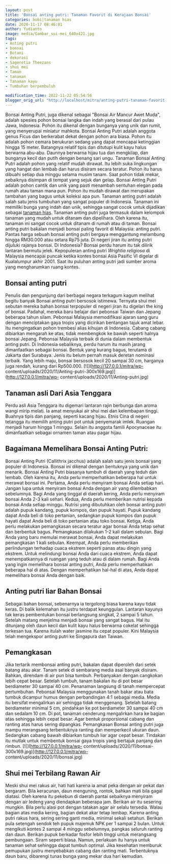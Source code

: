 ```yaml
---
layout: post
title: 'Bonsai anting putri: Tanaman Favorit di Kerajaan Bonsai'
categories: hobi|tanaman hias
date: 2020-11-17 08:46:01
author: Yudianto
image: media/Gambar_sui-mei_640x421.jpg
tags:
- Anting putri
- bonsai
- Botani
- dekorasi
- Sageretia Theezans
- shui mei
- Taman
- tanaman
- Tanaman kayu
- Tumbuhan berpembuluh

modification_time: 2022-11-22 05:54:56
blogger_orig_url: "http://localhost/mitra/anting-putri-tanaman-favorit-di.html"
---
```


Bonsai Anting Putri, juga dikenal sebagai "Bonsai Air Mancur Awet Muda",
adalah spesies pohon bonsai langka dan indah yang berasal dari pulau Jawa,
Indonesia. Pohon itu dikenal dengan bunganya yang unik dan rumit, yang
menyerupai miniatur mahkota. Bonsai Anting Putri adalah anggota genus Ficus
dan berkerabat dekat dengan pohon ara biasa. Pohon itu adalah pohon cemara
berukuran sedang yang dapat mencapai ketinggian hingga 15 meter. Batangnya
relatif tipis dan ditutupi kulit kayu halus berwarna abu-abu. Daunnya berwarna
hijau tua dan mengkilap, dan bunganya kecil dan putih dengan benang sari ungu.
Tanaman Bonsai Anting Putri adalah pohon yang relatif mudah dirawat. Itu lebih
suka lingkungan yang hangat dan lembab dan harus disiram secara teratur. Pohon
itu harus dibuahi setiap dua minggu selama musim tanam. Saat pohon tidak
mekar, sebaiknya disimpan di tempat yang sejuk dan gelap. Bonsai Anting Putri
adalah pohon cantik dan unik yang pasti menambah sentuhan elegan pada rumah
atau taman mana pun. Pohon itu mudah dirawat dan merupakan tambahan yang bagus
untuk koleksi apa pun. Tanaman anting putri adalah salah satu jenis tumbuhan
yang sangat populer di Indonesia. Tanaman ini memiliki bunga yang indah dan
unik, sehingga sangat cocok untuk dijadikan sebagai [tanaman
hias](http://127.0.0.1/mitra/tanaman-hias "tanaman hias"). Tanaman anting
putri juga termasuk dalam kelompok tanaman yang mudah untuk ditanam dan
dipelihara. Oleh karena itu, tanaman ini sangat cocok untuk ditanam di rumah
atau di taman. Bonsai anting putri bakalan menjadi bonsai paling favorit di
Malaysia: anting putri. Pantas harga sebuah bonsai anting putri bergaya
menggantung melambung hingga RM30.000 atau setara Rp75 juta. Di negeri jiran
itu anting putri dijuluki rajanya bonsai. Di Indonesia? Bonsai perdu harum itu
tak dilirik lantaran bermutu jelek. Kepopuleran anting putri _Wrightia
religiosa_ di Malaysia mencapai puncak ketika kontes bonsai Asia Pasific VI
digelar di Kualalumpur akhir 2001. Saat itu puluhan anting putri jadi sumber
aroma yang mengharumkan ruang kontes.

## Bonsai anting putri

Penulis dan pengunjung dari berbagai negara terkagum kagum melihat begitu
banyak Bonsai anting putri bersosok istimewa. Ternyata shui mei sebutan mereka
bahan bonsai terpopuler di negeri jiran itu digelari the king of bonsai.
Padahal, mereka baru belajar dari pebonsai Taiwan dan Jepang beberapa tahun
silam. Pebonsai Malaysia memodifikasi ajaran sang guru dengan menciptakan gaya
tropis yang dicirikan bentangan tajuk amat lebar. Itu mengingatkan pohon
trembesi alias kihujan di Indonesia. Cabang cabang dibiarkan mengarah ke atas,
tidak membengkok ke bawah seperti halnya bonsai Jepang. Pebonsai Malaysia
terbaik di dunia dalam membentuk anting putri. Di Indonesia sebaliknya, perdu
harum itu masih jarang dimanfaatkan sebagai bonsai. Bentuk yang kurang bagus,
terutama di Jakarta dan Surabaya. Jenis itu belum pernah masuk deretan
nominasi terbaik. Yang lebih maju, bonsai bersosok kecil 20 sampai 30 cm,
harganya juga rendah, kurang dari Rp500.000. [![](http://127.0.0.1/mitra/wp-
content/uploads/2020/11/Anting-putri-300x169.jpg)](http://127.0.0.1/mitra/wp-
content/uploads/2020/11/Anting-putri.jpg)

## Tanaman asli Dari Asia Tenggara

Perdu asli Asia Tenggara itu digemari lantaran rajin berbunga dan aroma wangi
mirip melati. Ia amat menyukai air shui mei dan kelembapan tinggi. Buahnya
tipis dan panjang, seperti kacang hijau. Etnis Cina di negeri tetangga itu
memilih anting putri pot untuk penyemarak imlek. Ruangan menjadi harum hingga
1 minggu. Selain itu anggota famili Apocynaceae itu dimanfaatkan sebagai
ornamen taman atau pagar hijau.

## Bagaimana Memelihara Bonsai Anting Putri:

Bonsai Anting Putri (Callithrix jacchus) adalah salah satu jenis bonsai yang
populer di Indonesia. Bonsai ini dikenal dengan bentuknya yang unik dan
menarik. Bonsai Anting Putri biasanya tumbuh di daerah yang teduh dan lembab.
Oleh karena itu, Anda perlu memperhatikan beberapa hal untuk merawat bonsai
ini. Pertama, Anda perlu menyiram bonsai Anda setiap hari. Jangan lupa untuk
menyiram bonsai Anda dengan air yang dilembabkan sebelumnya. Bagi Anda yang
tinggal di daerah kering, Anda perlu menyiram bonsai Anda 2-3 kali sehari.
Kedua, Anda perlu memberikan nutrisi kepada bonsai Anda setiap minggu. Nutrisi
yang dibutuhkan oleh bonsai anting putri adalah pupuk kandang, pupuk kompos,
dan pupuk hayati. Pupuk kandang dapat Anda beli di toko pertanian, sedangkan
pupuk kompos dan pupuk hayati dapat Anda beli di toko pertanian atau toko
bonsai. Ketiga, Anda perlu melakukan pemangkasan secara teratur agar bonsai
Anda tetap sehat dan berbentuk bagus. Pemangkasan dilakukan 1-2 kali dalam
sebulan. Bagi Anda yang baru memulai merawat bonsai, Anda dapat melakukan
pemangkasan 1 kali sebulan. Keempat, Anda perlu memberikan perlindungan
terhadap cuaca ekstrem seperti panas atau dingin yang ekstrem. Untuk
melindungi bonsai Anda dari cuaca ekstrem, Anda dapat menempatkannya di
ruangan yang teduh atau di dalam rumah. Bagi Anda yang ingin memelihara bonsai
anting putri, Anda perlu memperhatikan beberapa hal di atas. Dengan
memperhatikan hal-hal di atas, Anda dapat memelihara bonsai Anda dengan baik.

## Anting putri liar Bahan Bonsai

Sebagai bahan bonsai, sebenarnya ia tergolong biasa karena kayu tidak keras.
Di balik kelemahan itu justru terdapat keunggulan. Lantaran kayunya tak keras
pembentukan bonsai berlangsung singkat, 2 sampai 5 tahun. Setelah matang
menjelma menjadi bonsai yang sangat bagus. Hal itu ditunjang oleh daun kecil
dan kulit kayu halus berwarna cokelat sehingga terkesan tua. Karena itulah
water jasmine itu cepat populer. Kini Malaysia telah mengekspor anting putri
ke Singapura dan Taiwan.

## Pemangkasan

Jika tertarik membonsai anting putri, bakalan dapat diperoleh dari setek
batang atau akar. Tanam setek di sembarang media asal banyak disiram. Bahkan,
direndam di air pun bisa tumbuh. Perbanyakan dengan cangkokan lebih cepat
besar. Setelah tumbuh, tanam bakalan itu di pot besar berdiameter 30 sampai 40
cm. Penanaman langsung di tanah mempercepat pertumbuhan. Pebonsai Malaysia
menggunakan tanah bakar atau bata tumbuk dicampur humus dengan perbandingan
4:1 sebagai media. Media itu bersifat mengalirkan air sehingga tidak
menggenang. Setelah batang berdiameter minimal 5 cm, pindahkan ke pot
berdiameter 30 sampai 40 cm dan sedalam 10 cm. Di pot, tanaman cenderung
mengalirkan hara ke bagian atas sehingga lebih cepat besar. Agar bentuk
proporsional cabang dan ranting atas harus sering dipangkas. Pemangkasan
Bonsai anting putri juga mampu merangsang terbentuknya ranting dan memperkecil
ukuran daun. Sedangkan cabang bawah dibiarkan tumbuh liar agar cepat besar.
Tindakan itu mutlak untuk membentuk bonsai gaya tropis yang bertajuk panjang
dan rimbun. [![](http://127.0.0.1/mitra/wp-
content/uploads/2020/11/bonsai-300x169.jpg)](http://127.0.0.1/mitra/wp-
content/uploads/2020/11/bonsai.jpg)

## Shui mei Terbilang Rawan Air

Meski shui mei rakus air, hati hati karena ia amat peka dengan air pekat dan
bergaram. Bila keracunan, daun menguning, rontok, bahkan mati bila gagal
diatasi. Oleh karena itu pekebun di daerah pantai sebaiknya menyiram dengan
air ledeng yang diendapkan beberapa jam. Berikan air itu sesering mungkin.
Bila perlu alasi pot dengan tatakan agar air selalu tersedia. Walau bagian
atas media kering, bagian dekat akar tetap lembap. Karena anting putri rakus
hara, sering sering ganti media, minimal sekali setahun. Berikan pula setengah
sendok teh pupuk majemuk NPK per 1 sampai 2 bulan. Untuk mengikuti kontes 2
sampai 4 minggu sebelumnya, pangkas seluruh ranting dan daun. Berikan pupuk
berkadar fosfor lebih tinggi untuk merangsang pembungaan. Siram seperti biasa.
Namun, perlakuan itu hanya untuk tanaman sehat sehingga dapat tumbuh optimal.
Jika kesehatan memburuk pemupukan justru menyebabkan cabang dan ranting mati.
Terbentuknya daun baru, dibarengi tunas bunga yang mekar dua hari kemudian.


